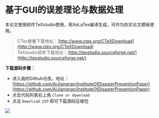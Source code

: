 # 基于GUI的误差理论与数据处理

本论文使用软件TeXstudio使用，用XeLaTex编译生成，可作为防灾论文模板使用。

>CTex套餐下载地址：[http://www.ctex.org/CTeXDownload](http://www.ctex.org/CTeXDownload)  
TeXstudio软件下载地址：[http://texstudio.sourceforge.net/](http://texstudio.sourceforge.net/)

**下载源码步骤：**
- 进入我的Github仓库，地址：[https://github.com/AiJiangnan/InstituteOfDisasterPreventionPaper](https://github.com/AiJiangnan/InstituteOfDisasterPreventionPaper)
- 点击代码列表右上角 `Clone or download`
- 点击 `Downliad ZIP` 即可下载源码压缩包

![](http://note.youdao.com/yws/api/personal/file/D1FE88EDB18A4DD8BFD8D51AE9B8637C?method=download&shareKey=24a09a4f77a2d608fca39a50f8d8871e)